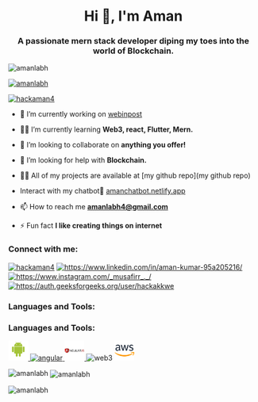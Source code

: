 <h1 align="center">Hi 👋, I'm Aman</h1>
<h3 align="center">A passionate mern stack developer diping my toes into the world of Blockchain.</h3>

<p align="left"> <img src="https://komarev.com/ghpvc/?username=amanlabh&label=Profile%20views&color=0e75b6&style=flat" alt="amanlabh" /> </p>

<p align="left"> <a href="https://github.com/ryo-ma/github-profile-trophy"><img src="https://github-profile-trophy.vercel.app/?username=amanlabh" alt="amanlabh" /></a> </p>

<p align="left"> <a href="https://twitter.com/hackaman4" target="blank"><img src="https://img.shields.io/twitter/follow/hackaman4?logo=twitter&style=for-the-badge" alt="hackaman4" /></a> </p>

- 🔭 I’m currently working on [webinpost](https://github.com/Amanlabh?tab=repositories)

- 👨‍🍳 I’m currently learning **Web3, react, Flutter, Mern.**

- 👯 I’m looking to collaborate on **anything you offer!**

- 🤝 I’m looking for help with **Blockchain.**

- 👨‍💻 All of my projects are available at [my github repo](my github repo)

- Interact with my chatbot🤖 [amanchatbot.netlify.app](amanchatbot.netlify.app)

- 📫 How to reach me **amanlabh4@gmail.com**

- ⚡ Fun fact **I like creating things on internet**

<h3 align="left">Connect with me:</h3>
<p align="left">
<a href="https://twitter.com/hackaman4" target="blank"><img align="center" src="https://raw.githubusercontent.com/rahuldkjain/github-profile-readme-generator/master/src/images/icons/Social/twitter.svg" alt="hackaman4" height="30" width="40" /></a>
<a href="https://linkedin.com/in/https://www.linkedin.com/in/aman-kumar-95a205216/" target="blank"><img align="center" src="https://raw.githubusercontent.com/rahuldkjain/github-profile-readme-generator/master/src/images/icons/Social/linked-in-alt.svg" alt="https://www.linkedin.com/in/aman-kumar-95a205216/" height="30" width="40" /></a>
<a href="https://instagram.com/https://www.instagram.com/_musafirr_._/" target="blank"><img align="center" src="https://raw.githubusercontent.com/rahuldkjain/github-profile-readme-generator/master/src/images/icons/Social/instagram.svg" alt="https://www.instagram.com/_musafirr_._/" height="30" width="40" /></a>
<a href="https://auth.geeksforgeeks.org/user/https://auth.geeksforgeeks.org/user/hackakkwe" target="blank"><img align="center" src="https://raw.githubusercontent.com/rahuldkjain/github-profile-readme-generator/master/src/images/icons/Social/geeks-for-geeks.svg" alt="https://auth.geeksforgeeks.org/user/hackakkwe" height="30" width="40" /></a>
</p>

<h3 align="left">Languages and Tools:</h3>
<h3 align="left">Languages and Tools:</h3>
<p align="left"> 
  <a href="https://developer.android.com" target="_blank" rel="noreferrer"> 
    <img src="https://raw.githubusercontent.com/devicons/devicon/master/icons/android/android-original-wordmark.svg" alt="android" width="40" height="40"/> 
  </a> 
  <a href="https://angular.io" target="_blank" rel="noreferrer"> 
    <img src="https://angular.io/assets/images/logos/angular/angular.svg" alt="angular" width="40" height="40"/> 
  </a> 
  <a href="https://angular.io" target="_blank" rel="noreferrer"> 
    <img src="https://raw.githubusercontent.com/devicons/devicon/master/icons/angularjs/angularjs-original-wordmark.svg" alt="angularjs" width="40" height="40"/> 
  </a> 
  <!-- Add the web3 logo below -->
  <img src="path_to_web3_logo.png" alt="web3" width="40" height="40"/> 
  <!-- End of web3 logo -->
  <a href="https://aws.amazon.com" target="_blank" rel="noreferrer"> 
    <img src="https://raw.githubusercontent.com/devicons/devicon/master/icons/amazonwebservices/amazonwebservices-original-wordmark.svg" alt="aws" width="40" height="40"/> 
  </a> 
  <!-- Other logos continue... -->
</p> 


<p><img align="left" src="https://github-readme-stats.vercel.app/api/top-langs?username=amanlabh&show_icons=true&locale=en&layout=compact" alt="amanlabh" /></p>

<p>&nbsp;<img align="center" src="https://github-readme-stats.vercel.app/api?username=amanlabh&show_icons=true&locale=en" alt="amanlabh" /></p>

<p><img align="center" src="https://github-readme-streak-stats.herokuapp.com/?user=amanlabh&" alt="amanlabh" /></p>
